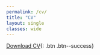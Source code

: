 ```yaml
---
permalink: /cv/
title: "CV"
layout: single
classes: wide
---
```



[Download CV](/assets/admin/cv.pdf){: .btn .btn--success}

<object data="{{ site.url }}{{ site.baseurl }}/assets/admin/cv.pdf" 
    height="450px" 
    type='application/pdf'></object>
